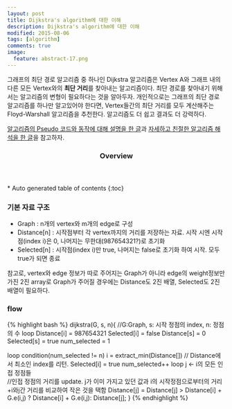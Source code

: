 ```yaml
---
layout: post
title: Dijkstra's algorithm에 대한 이해
description: Dijkstra's algorithm에 대한 이해
modified: 2015-08-06
tags: [algorithm]
comments: true
image:
  feature: abstract-17.png
---
```


그래프의 최단 경로 알고리즘 중 하나인 Dijkstra 알고리즘은 Vertex A와 그래프 내의 다른 모든 Vertex와의 **최단 거리**를 찾아내는 알고리즘이다. 최단 경로를 찾아내기 위해서는 알고리즘의 변형이 필요하다는 것을 알아두자.
개인적으로는 그래프의 최단 경로 알고리즘를 하나만 알고있어야 한다면, Vertex들간의 최단 거리를 모두 계산해주는 Floyd-Warshall 알고리즘을 추천한다. 알고리즘도 더 쉽고 결과도 더 강력하다.

[알고리즘의 Pseudo 코드와 동작에 대해 설명을 한 글](http://trowind.tistory.com/80)과 [자세하고 친절한 알고리즘 해석을 한 글](http://adnoctum.tistory.com/165)을 참고하자. 

<section id="table-of-contents" class="toc">
  <header>
    <h3>Overview</h3>
  </header>
<div id="drawer" markdown="1">
*  Auto generated table of contents
{:toc}
</div>
</section><!-- /#table-of-contents -->


### 기본 자료 구조

  - Graph : n개의 vertex와 m개의 edge로 구성
  - Distance[n] : 시작점부터 각 vertex까지의 거리를 저장하는 자료. 시작 시엔 시작점(index i)은 0, 나머지는 무한대(987654321?)로 초기화 
  - Selected[n] : 시작점(index i)만 true, 나머지는 false로 초기화 하여 시작. 모두 true가 되면 종료

   참고로, vertex와 edge 정보가 따로 주어지는 Graph가 아니라 edge의 weight정보만 가진 2진 array로 Graph가 주어질 경우에는 Distance도 2진 배열, Selected도 2진 배열이 필요하다. 
  
### flow

{% highlight bash %}
dijkstra(G, s, n){ //G:Graph, s: 시작 정점의 index, n: 정점의 수
  loop 
    Distance[i] = 987654321
    Selected[i] = false
  Distance[s] = 0
  Selected[s] = true
  num_selected = 1
  
  loop condition(num_selected != n)
    i = extract_min(Distance[]) // Distance에서 최소인 index를 리턴. 
    Selected[i] = true
    num_selected++
    loop j <- i의 모든 인접 정점들       
      //인접 정점의 거리를 update. j가 이미 가지고 있던 값과 i의 시작정점으로부터의 거리+i와j간 거리를 비교하여 작은 것을 택함
      Distance[j] = Distance[j] > Distance[i] + G.e(i,j) ? Distance[i] + G.e(i,j): Distance[j]; 
}
{% endhighlight %}
 


